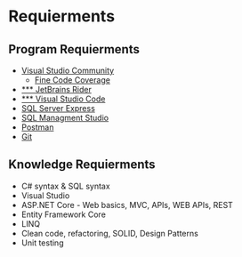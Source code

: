 # Requierments
## Program Requierments
- [Visual Studio Community](https://visualstudio.microsoft.com/)
  - [Fine Code Coverage](https://marketplace.visualstudio.com/items?itemName=FortuneNgwenya.FineCodeCoverage2022)
- [\*\*\* JetBrains Rider](https://www.jetbrains.com/rider/)
- [\*\*\* Visual Studio Code](https://visualstudio.microsoft.com/)
- [SQL Server Express](https://www.microsoft.com/en-us/sql-server/sql-server-downloads)
- [SQL Managment Studio](https://learn.microsoft.com/en-us/sql/ssms/download-sql-server-management-studio-ssms)
- [Postman](https://www.postman.com/downloads/)
- [Git](https://www.git-scm.com/downloads)

## Knowledge Requierments
- C# syntax & SQL syntax
- Visual Studio
- ASP.NET Core - Web basics, MVC, APIs, WEB APIs, REST
- Entity Framework Core
- LINQ
- Clean code, refactoring, SOLID, Design Patterns
- Unit testing